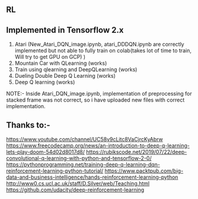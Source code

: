 ## RL
## Implemented in Tensorflow 2.x
1. Atari (New_Atari_DQN_image.ipynb, atari_DDDQN.ipynb are correctly implemented but not able to fully train on colab(takes lot of time to train, Will try to get GPU on GCP) )
2. Mountain Car with QLearning (works)
3. Train using qlearning and DeepQLearning (works)
4. Dueling Double Deep Q Learning (works)
5. Deep Q learning (works)

NOTE:- Inside Atari_DQN_image.ipynb, implementation of preprocessing for stacked frame was not correct, so i have uploaded new files with correct implementation.

## Thanks to:-
https://www.youtube.com/channel/UC58v9cLitc8VaCjrcKyAbrw
https://www.freecodecamp.org/news/an-introduction-to-deep-q-learning-lets-play-doom-54d02d8017d8/
https://rubikscode.net/2019/07/22/deep-convolutional-q-learning-with-python-and-tensorflow-2-0/
https://pythonprogramming.net/training-deep-q-learning-dqn-reinforcement-learning-python-tutorial/
https://www.packtpub.com/big-data-and-business-intelligence/hands-reinforcement-learning-python
http://www0.cs.ucl.ac.uk/staff/D.Silver/web/Teaching.html
https://github.com/udacity/deep-reinforcement-learning
